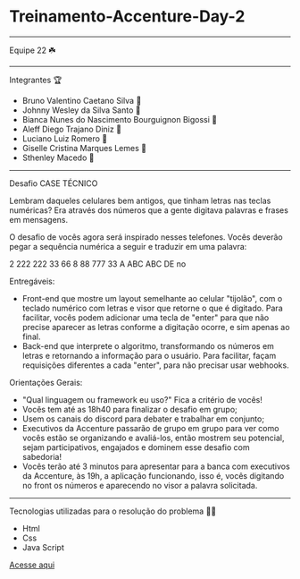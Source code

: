 # Treinamento-Accenture-Day-2
 *****
 Equipe 22  :shamrock:
 ****
 Integrantes :trophy:
* Bruno Valentino Caetano Silva   :rocket:
* Johnny Wesley da Silva Santo   :rocket:
* Bianca Nunes do Nascimento Bourguignon Bigossi :rocket:
* Aleff Diego Trajano Diniz :rocket:
* Luciano Luiz Romero  :rocket:
* Giselle Cristina Marques Lemes :rocket:
* Sthenley Macedo :rocket:
******
Desafio
CASE TÉCNICO

Lembram daqueles celulares bem antigos, que tinham letras nas teclas numéricas? Era através dos números que a gente digitava palavras e frases em mensagens.

O desafio de vocês agora será inspirado nesses telefones. Vocês deverão pegar a sequência numérica a seguir e traduzir em uma palavra:

2 222 222 33 66 8 88 777 33
A ABC ABC DE no

Entregáveis:

- Front-end que mostre um layout semelhante ao celular "tijolão", com o teclado numérico com letras e visor que retorne o que é digitado.
Para facilitar, vocês podem adicionar uma tecla de "enter" para que não precise aparecer as letras conforme a digitação ocorre, e sim apenas ao final.
- Back-end que interprete o algoritmo, transformando os números em letras e retornando a informação para o usuário.
Para facilitar, façam requisições diferentes a cada "enter", para não precisar usar webhooks.

Orientações Gerais:

- "Qual linguagem ou framework eu uso?" Fica a critério de vocês!
- Vocês tem até as 18h40 para finalizar o desafio em grupo;
- Usem os canais do discord para debater e trabalhar em conjunto;
- Executivos da Accenture passarão de grupo em grupo para ver como vocês estão se organizando e avaliá-los, então mostrem seu potencial, sejam participativos, engajados e dominem esse desafio com sabedoria!
- Vocês terão até 3 minutos para apresentar para a banca com executivos da Accenture, às 19h, a aplicação funcionando, isso é, vocês digitando no front os números e aparecendo no visor a palavra solicitada.
****
Tecnologias utilizadas para o resolução do problema :technologist:
* Html 
* Css
* Java Script

[Acesse aqui](https://github.com/sthenley/Treinamento-Accenture-Day-2/blob/master/index.html)
